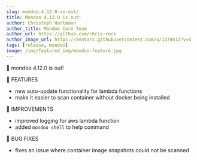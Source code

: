 ```yaml
---
slug: mondoo-4.12.0-is-out/
title: Mondoo 4.12.0 is out!
author: Christoph Hartmann
author_title: Mondoo Core Team
author_url: https://github.com/chris-rock
author_image_url: https://avatars.githubusercontent.com/u/1178413?v=4
tags: [release, mondoo]
image: /img/featured_img/mondoo-feature.jpg
---
```


🥳 mondoo 4.12.0 is out!

:tada: FEATURES

- new auto-update functionality for lambda functions
- make it easier to scan container without docker being installed

🧹 IMPROVEMENTS

- improved logging for aws lambda function
- added `mondoo shell` to help command

:bug: BUG FIXES

- fixes an issue where container image snapshots could not be scanned
